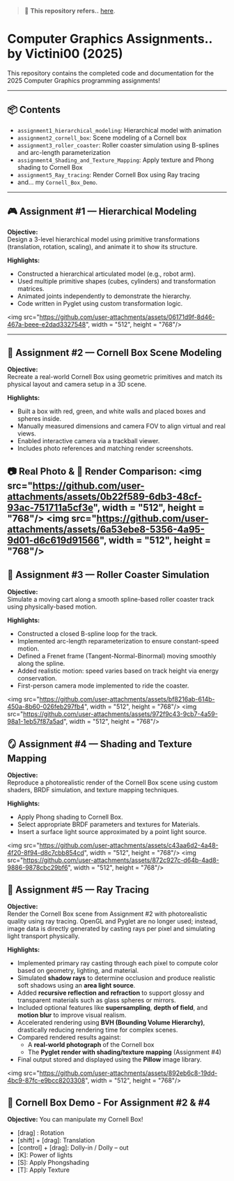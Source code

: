 > 📌 **This repository refers..** [here](https://github.com/IntelligentMOtionlab/SNU_ComputerGraphics).

# Computer Graphics Assignments.. by Victini00 (2025)

This repository contains the completed code and documentation for the 2025 Computer Graphics programming assignments! 

---

## 📦 Contents

- `assignment1_hierarchical_modeling`: Hierarchical model with animation
- `assignment2_cornell_box`: Scene modeling of a Cornell box
- `assignment3_roller_coaster`: Roller coaster simulation using B-splines and arc-length parameterization
- `assignment4_Shading_and_Texture_Mapping`: Apply texture and Phong shading to Cornell Box
- `assignment5_Ray_tracing`: Render Cornell Box using Ray tracing
- and... my `Cornell_Box_Demo`.
---

## 🎮 Assignment #1 — Hierarchical Modeling

**Objective:**  
Design a 3-level hierarchical model using primitive transformations (translation, rotation, scaling), and animate it to show its structure.

**Highlights:**
- Constructed a hierarchical articulated model (e.g., robot arm).
- Used multiple primitive shapes (cubes, cylinders) and transformation matrices.
- Animated joints independently to demonstrate the hierarchy.
- Code written in Pyglet using custom transformation logic.
 
<img src="https://github.com/user-attachments/assets/06171d9f-8d46-467a-beee-e2dad3327548", width = "512", height = "768"/>

---

## 🧱 Assignment #2 — Cornell Box Scene Modeling

**Objective:**  
Recreate a real-world Cornell Box using geometric primitives and match its physical layout and camera setup in a 3D scene.

**Highlights:**
- Built a box with red, green, and white walls and placed boxes and spheres inside.
- Manually measured dimensions and camera FOV to align virtual and real views.
- Enabled interactive camera via a trackball viewer.
- Includes photo references and matching render screenshots.

📷 Real Photo & 📸 Render Comparison: 
<img src="https://github.com/user-attachments/assets/0b22f589-6db3-48cf-93ac-751711a5cf3e", width = "512", height = "768"/>
<img src="https://github.com/user-attachments/assets/6a53ebe8-5356-4a95-9d01-d6c619d91566", width = "512", height = "768"/>
---

## 🎢 Assignment #3 — Roller Coaster Simulation

**Objective:**  
Simulate a moving cart along a smooth spline-based roller coaster track using physically-based motion.

**Highlights:**
- Constructed a closed B-spline loop for the track.
- Implemented arc-length reparameterization to ensure constant-speed motion.
- Defined a Frenet frame (Tangent-Normal-Binormal) moving smoothly along the spline.
- Added realistic motion: speed varies based on track height via energy conservation.
- First-person camera mode implemented to ride the coaster.

<img src="https://github.com/user-attachments/assets/bf8216ab-614b-450a-8b60-026feb297fb4", width = "512", height = "768"/>
<img src="https://github.com/user-attachments/assets/972f9c43-9cb7-4a59-98a1-1eb57f87a5ad", width = "512", height = "768"/>

## 🪞 Assignment #4 — Shading and Texture Mapping

**Objective:**  
Reproduce a photorealistic render of the Cornell Box scene using custom shaders, BRDF simulation, and texture mapping techniques.

**Highlights:**
- Apply Phong shading to Cornell Box.
- Select appropriate BRDF parameters and textures for Materials.
- Insert a surface light source approximated by a point light source.

<img src="https://github.com/user-attachments/assets/c43aa6d2-4a48-4f20-8f94-d8c7cbb854cd", width = "512", height = "768"/>
<img src="https://github.com/user-attachments/assets/872c927c-d64b-4ad8-9886-9878cbc29bf6", width = "512", height = "768"/>

## 🔦 Assignment #5 — Ray Tracing

**Objective:**  
Render the Cornell Box scene from Assignment #2 with photorealistic quality using ray tracing. OpenGL and Pyglet are no longer used; instead, image data is directly generated by casting rays per pixel and simulating light transport physically.

**Highlights:**
- Implemented primary ray casting through each pixel to compute color based on geometry, lighting, and material.
- Simulated **shadow rays** to determine occlusion and produce realistic soft shadows using an **area light source**.
- Added **recursive reflection and refraction** to support glossy and transparent materials such as glass spheres or mirrors.
- Included optional features like **supersampling**, **depth of field**, and **motion blur** to improve visual realism.
- Accelerated rendering using **BVH (Bounding Volume Hierarchy)**, drastically reducing rendering time for complex scenes.
- Compared rendered results against:
  - A **real-world photograph** of the Cornell box
  - The **Pyglet render with shading/texture mapping** (Assignment #4)
- Final output stored and displayed using the **Pillow** image library.

<img src="https://github.com/user-attachments/assets/892eb6c8-19dd-4bc9-87fc-e9bcc8203308", width = "512", height = "768"/>

## 🥋 Cornell Box Demo - For Assignment #2 & #4

**Objective:** 
You can manipulate my Cornell Box!

- [drag] : Rotation
- [shift] + [drag]: Translation
- [control] + [drag]: Dolly-in / Dolly – out
- [K]: Power of lights 
- [S]: Apply Phongshading 
- [T]: Apply Texture 
